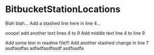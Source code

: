 # BitbucketStationLocations

Blah blah...
Add a stashed line here in line 4...

ooops! add another text lines 4 to 9
Add middle text line 4 to line 9

Add some text in readme file!!!
Add another stashed change in line 7
asdfasdfas
adfadfasdfasdf
asdfsadfa